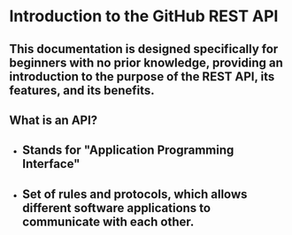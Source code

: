 # Introduction to the GitHub REST API

## This documentation is designed specifically for beginners with no prior knowledge, providing an introduction to the purpose of the REST API, its features, and its benefits.

 
## What is an API?

- ## Stands for "Application Programming Interface"
- ## Set of rules and protocols, which allows different software applications to communicate with each other.